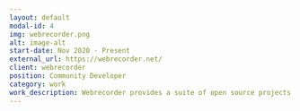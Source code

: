 ```yaml
---
layout: default
modal-id: 4
img: webrecorder.png
alt: image-alt
start-date: Nov 2020 - Present
external_url: https://webrecorder.net/
client: webrecorder
position: Community Developer
category: work
work_description: Webrecorder provides a suite of open source projects and tools to capture interactive websites and replay them at a later time as accurately as possible. I manage and edit the community calls as well as work on technical documentation and instructions on all tools.
---
```

